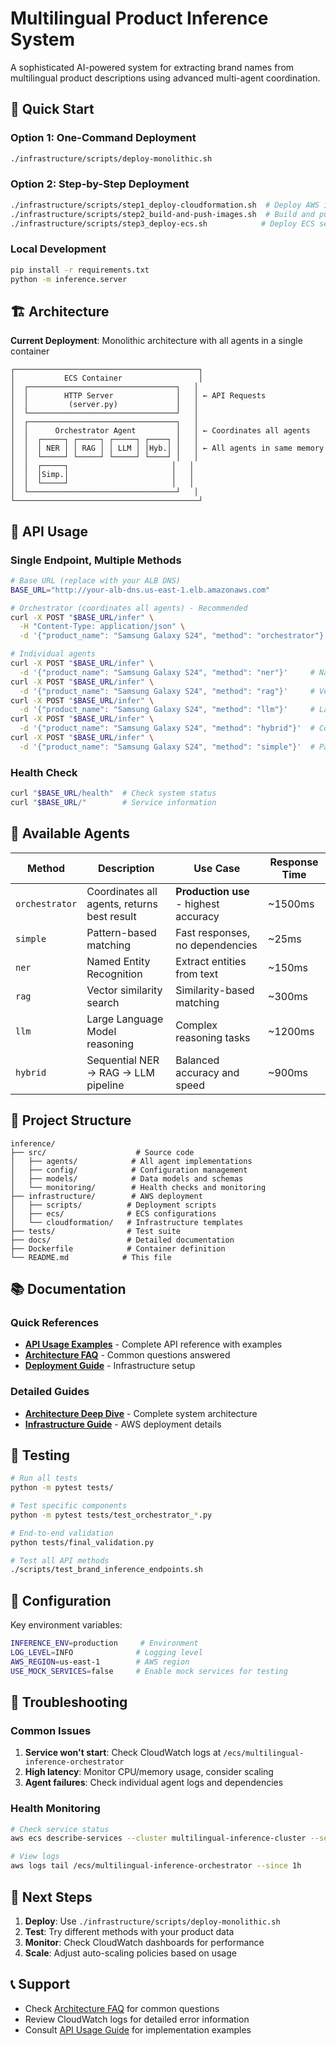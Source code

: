 # Multilingual Product Inference System

A sophisticated AI-powered system for extracting brand names from multilingual product descriptions using advanced multi-agent coordination.

## 🚀 Quick Start

### Option 1: One-Command Deployment
```bash
./infrastructure/scripts/deploy-monolithic.sh
```

### Option 2: Step-by-Step Deployment
```bash
./infrastructure/scripts/step1_deploy-cloudformation.sh  # Deploy AWS infrastructure
./infrastructure/scripts/step2_build-and-push-images.sh  # Build and push Docker image
./infrastructure/scripts/step3_deploy-ecs.sh            # Deploy ECS service
```

### Local Development
```bash
pip install -r requirements.txt
python -m inference.server
```

## 🏗️ Architecture

**Current Deployment**: Monolithic architecture with all agents in a single container

```
┌─────────────────────────────────────────┐
│           ECS Container                 │
│  ┌─────────────────────────────────┐   │
│  │        HTTP Server              │   │ ← API Requests
│  │         (server.py)             │   │
│  └─────────────────────────────────┘   │
│  ┌─────────────────────────────────┐   │
│  │      Orchestrator Agent         │   │ ← Coordinates all agents
│  │  ┌─────┐ ┌─────┐ ┌─────┐ ┌────┐ │   │
│  │  │ NER │ │ RAG │ │ LLM │ │Hyb.│ │   │ ← All agents in same memory
│  │  └─────┘ └─────┘ └─────┘ └────┘ │   │
│  │  ┌─────┐                       │   │
│  │  │Simp.│                       │   │
│  │  └─────┘                       │   │
│  └─────────────────────────────────┘   │
└─────────────────────────────────────────┘
```

## 🎯 API Usage

### Single Endpoint, Multiple Methods

```bash
# Base URL (replace with your ALB DNS)
BASE_URL="http://your-alb-dns.us-east-1.elb.amazonaws.com"

# Orchestrator (coordinates all agents) - Recommended
curl -X POST "$BASE_URL/infer" \
  -H "Content-Type: application/json" \
  -d '{"product_name": "Samsung Galaxy S24", "method": "orchestrator"}'

# Individual agents
curl -X POST "$BASE_URL/infer" \
  -d '{"product_name": "Samsung Galaxy S24", "method": "ner"}'     # Named Entity Recognition
curl -X POST "$BASE_URL/infer" \
  -d '{"product_name": "Samsung Galaxy S24", "method": "rag"}'     # Vector similarity search
curl -X POST "$BASE_URL/infer" \
  -d '{"product_name": "Samsung Galaxy S24", "method": "llm"}'     # Large Language Model
curl -X POST "$BASE_URL/infer" \
  -d '{"product_name": "Samsung Galaxy S24", "method": "hybrid"}'  # Combined pipeline
curl -X POST "$BASE_URL/infer" \
  -d '{"product_name": "Samsung Galaxy S24", "method": "simple"}'  # Pattern matching
```

### Health Check
```bash
curl "$BASE_URL/health"  # Check system status
curl "$BASE_URL/"        # Service information
```

## 🧠 Available Agents

| Method | Description | Use Case | Response Time |
|--------|-------------|----------|---------------|
| `orchestrator` | Coordinates all agents, returns best result | **Production use** - highest accuracy | ~1500ms |
| `simple` | Pattern-based matching | Fast responses, no dependencies | ~25ms |
| `ner` | Named Entity Recognition | Extract entities from text | ~150ms |
| `rag` | Vector similarity search | Similarity-based matching | ~300ms |
| `llm` | Large Language Model reasoning | Complex reasoning tasks | ~1200ms |
| `hybrid` | Sequential NER → RAG → LLM pipeline | Balanced accuracy and speed | ~900ms |

## 📁 Project Structure

```
inference/
├── src/                    # Source code
│   ├── agents/            # All agent implementations
│   ├── config/            # Configuration management
│   ├── models/            # Data models and schemas
│   └── monitoring/        # Health checks and monitoring
├── infrastructure/        # AWS deployment
│   ├── scripts/          # Deployment scripts
│   ├── ecs/              # ECS configurations
│   └── cloudformation/   # Infrastructure templates
├── tests/                # Test suite
├── docs/                 # Detailed documentation
├── Dockerfile            # Container definition
└── README.md            # This file
```

## 📚 Documentation

### Quick References
- **[API Usage Examples](docs/API_USAGE_GUIDE.md)** - Complete API reference with examples
- **[Architecture FAQ](../INFERENCE_ARCHITECTURE_FAQ.md)** - Common questions answered
- **[Deployment Guide](infrastructure/README.md)** - Infrastructure setup

### Detailed Guides
- **[Architecture Deep Dive](docs/ARCHITECTURE_AND_DEPLOYMENT_GUIDE.md)** - Complete system architecture
- **[Infrastructure Guide](infrastructure/README.md)** - AWS deployment details

## 🧪 Testing

```bash
# Run all tests
python -m pytest tests/

# Test specific components
python -m pytest tests/test_orchestrator_*.py

# End-to-end validation
python tests/final_validation.py

# Test all API methods
./scripts/test_brand_inference_endpoints.sh
```

## 🔧 Configuration

Key environment variables:
```bash
INFERENCE_ENV=production     # Environment
LOG_LEVEL=INFO              # Logging level
AWS_REGION=us-east-1        # AWS region
USE_MOCK_SERVICES=false     # Enable mock services for testing
```

## 🚨 Troubleshooting

### Common Issues
1. **Service won't start**: Check CloudWatch logs at `/ecs/multilingual-inference-orchestrator`
2. **High latency**: Monitor CPU/memory usage, consider scaling
3. **Agent failures**: Check individual agent logs and dependencies

### Health Monitoring
```bash
# Check service status
aws ecs describe-services --cluster multilingual-inference-cluster --services multilingual-inference-orchestrator

# View logs
aws logs tail /ecs/multilingual-inference-orchestrator --since 1h
```

## 🎯 Next Steps

1. **Deploy**: Use `./infrastructure/scripts/deploy-monolithic.sh`
2. **Test**: Try different methods with your product data
3. **Monitor**: Check CloudWatch dashboards for performance
4. **Scale**: Adjust auto-scaling policies based on usage

## 📞 Support

- Check [Architecture FAQ](../INFERENCE_ARCHITECTURE_FAQ.md) for common questions
- Review CloudWatch logs for detailed error information
- Consult [API Usage Guide](docs/API_USAGE_GUIDE.md) for implementation examples